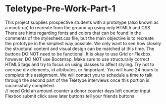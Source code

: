 # Teletype-Pre-Work-Part-1
This project supplies prospective students with a prototype (also known as a mock-up) to recreate from the ground up using only HTML5 and CSS.  There are hints regarding fonts and colors that can be found in the comments of the stylesheet.css file, but the main objective is to recreate the prototype in the simplest way possible.  We only want to see how closely the structural content and visual design can be matched at this time.  The buttons DO NOT need to be functional.  It is okay to use Grid or Flexbox, however, DO NOT use Bootstrap.  Make sure to use structurally correct HTML5 tags and try to focus on using classes to affect styling.  Try not to overuse div elements, id attributes, or !important.  You will have 24 hours to complete this assignment.  We will contact you to schedule a time to talk through the second part of the Teletype interviews once this portion is successfully completed.     
// need Grid
an amount counter
a donor counter
days left counter
input Flexbox
submit click
save later buttons
tell your friends buttons
